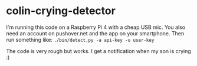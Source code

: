 # colin-crying-detector

I'm running this code on a Raspberry Pi 4 with a cheap USB mic. You also need an account on pushover.net and the app on your smartphone. Then run something like:
```./bin/detect.py -a api-key -u user-key```

The code is very rough but works. I get a notification when my son is crying :)
